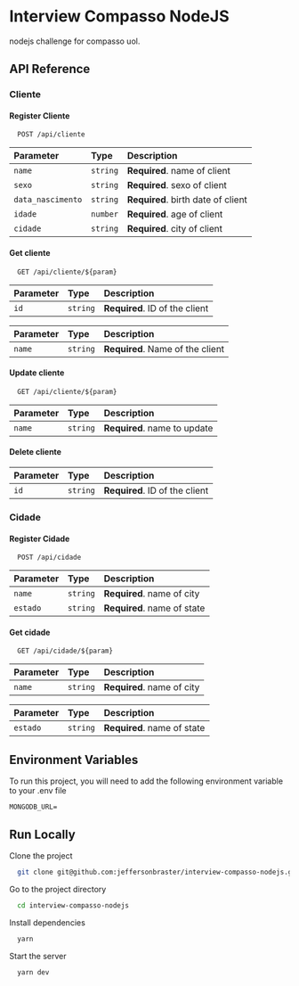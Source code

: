 # Interview Compasso NodeJS 

nodejs challenge for compasso uol.


## API Reference

### Cliente

#### Register Cliente

```http
  POST /api/cliente
```

| Parameter | Type     | Description                |
| :-------- | :------- | :------------------------- |
| `name` | `string` | **Required**. name of client|
| `sexo` | `string` | **Required**. sexo of client|
| `data_nascimento` | `string` | **Required**. birth date of client|
| `idade` | `number` | **Required**. age of client|
| `cidade` | `string` | **Required**. city of client|

#### Get cliente

```http
  GET /api/cliente/${param}
```

| Parameter | Type     | Description                       |
| :-------- | :------- | :-------------------------------- |
| `id`      | `string` | **Required**. ID of the client|

| Parameter | Type     | Description                       |
| :-------- | :------- | :-------------------------------- |
| `name`      | `string` | **Required**. Name of the client|


#### Update cliente

```https
  GET /api/cliente/${param}
```

| Parameter | Type     | Description                       |
| :-------- | :------- | :-------------------------------- |
| `name`      | `string` | **Required**. name to update|


#### Delete cliente

| Parameter | Type     | Description                       |
| :-------- | :------- | :-------------------------------- |
| `id`      | `string` | **Required**. ID of the client|

### Cidade

#### Register Cidade

```http
  POST /api/cidade
```

| Parameter | Type     | Description                |
| :-------- | :------- | :------------------------- |
| `name` | `string` | **Required**. name of city|
| `estado` | `string` | **Required**. name of state|

#### Get cidade

```http
  GET /api/cidade/${param}
```

| Parameter | Type     | Description                       |
| :-------- | :------- | :-------------------------------- |
| `name`      | `string` | **Required**. name of city|


| Parameter | Type     | Description                       |
| :-------- | :------- | :-------------------------------- |
| `estado`      | `string` | **Required**. name of state|

## Environment Variables

To run this project, you will need to add the following environment variable to your .env file

`MONGODB_URL=`
  
## Run Locally

Clone the project

```bash
  git clone git@github.com:jeffersonbraster/interview-compasso-nodejs.git
```

Go to the project directory

```bash
  cd interview-compasso-nodejs
```

Install dependencies

```bash
  yarn
```

Start the server

```bash
  yarn dev
```

  
